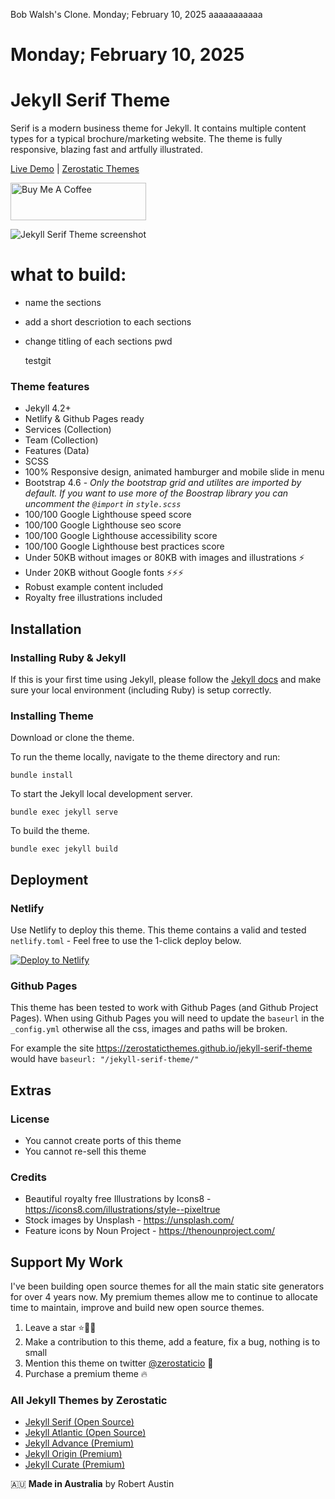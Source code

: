 Bob Walsh's Clone. Monday; February 10, 2025 aaaaaaaaaaa

<h1> Monday; February 10, 2025</h1>

# Jekyll Serif Theme

Serif is a modern business theme for Jekyll. It contains multiple content types for a typical brochure/marketing website. The theme is fully responsive, blazing fast and artfully illustrated.

[Live Demo](https://jekyll-serif.netlify.app/) |
[Zerostatic Themes](https://www.zerostatic.io)

<a href="https://www.buymeacoffee.com/zerostatic" target="_blank"><img src="https://cdn.buymeacoffee.com/buttons/v2/default-yellow.png" alt="Buy Me A Coffee" style="height: 60px !important;width: 217px !important;" ></a>

![Jekyll Serif Theme screenshot](https://www.zerostatic.io/theme/jekyll-serif/jekyll-serif-screenshot.png)

# what to build:

-   name the sections
-   add a short descriotion to each sections
-   change titling of each sections
    pwd

    testgit

### Theme features

-   Jekyll 4.2+
-   Netlify & Github Pages ready
-   Services (Collection)
-   Team (Collection)
-   Features (Data)
-   SCSS
-   100% Responsive design, animated hamburger and mobile slide in menu
-   Bootstrap 4.6 - _Only the bootstrap grid and utilites are imported by default. If you want to use more of the Boostrap library you can uncomment the `@import` in `style.scss`_
-   100/100 Google Lighthouse speed score
-   100/100 Google Lighthouse seo score
-   100/100 Google Lighthouse accessibility score
-   100/100 Google Lighthouse best practices score
-   Under 50KB without images or 80KB with images and illustrations ⚡
-   Under 20KB without Google fonts ⚡⚡⚡
-   Robust example content included
-   Royalty free illustrations included

## Installation

### Installing Ruby & Jekyll

If this is your first time using Jekyll, please follow the [Jekyll docs](https://jekyllrb.com/docs/installation/) and make sure your local environment (including Ruby) is setup correctly.

### Installing Theme

Download or clone the theme.

To run the theme locally, navigate to the theme directory and run:

```
bundle install
```

To start the Jekyll local development server.

```
bundle exec jekyll serve
```

To build the theme.

```
bundle exec jekyll build
```

## Deployment

### Netlify

Use Netlify to deploy this theme. This theme contains a valid and tested `netlify.toml` - Feel free to use the 1-click deploy below.

[![Deploy to Netlify](https://www.netlify.com/img/deploy/button.svg)](https://app.netlify.com/start/deploy?repository=https://github.com/zerostaticthemes/jekyll-serif-theme)

### Github Pages

This theme has been tested to work with Github Pages (and Github Project Pages). When using Github Pages you will need to update the `baseurl` in the `_config.yml` otherwise all the css, images and paths will be broken.

For example the site https://zerostaticthemes.github.io/jekyll-serif-theme would have `baseurl: "/jekyll-serif-theme/"`

## Extras

### License

-   You cannot create ports of this theme
-   You cannot re-sell this theme

### Credits

-   Beautiful royalty free Illustrations by Icons8 - https://icons8.com/illustrations/style--pixeltrue
-   Stock images by Unsplash - https://unsplash.com/
-   Feature icons by Noun Project - https://thenounproject.com/

## Support My Work

I've been building open source themes for all the main static site generators for over 4 years now. My premium themes allow me to continue to allocate time to maintain, improve and build new open source themes.

1. Leave a star ⭐🙏🏻
2. Make a contribution to this theme, add a feature, fix a bug, nothing is to small
3. Mention this theme on twitter [@zerostaticio](https://twitter.com/zerostaticio) 📢
4. Purchase a premium theme 🔥

### All Jekyll Themes by Zerostatic

-   [Jekyll Serif (Open Source)](https://www.zerostatic.io/theme/jekyll-serif/)
-   [Jekyll Atlantic (Open Source)](https://www.zerostatic.io/theme/jekyll-atlantic/)
-   [Jekyll Advance (Premium)](https://www.zerostatic.io/theme/jekyll-advance/)
-   [Jekyll Origin (Premium)](https://www.zerostatic.io/theme/jekyll-origin/)
-   [Jekyll Curate (Premium)](https://www.zerostatic.io/theme/jekyll-curate/)

🇦🇺 **Made in Australia** by Robert Austin

